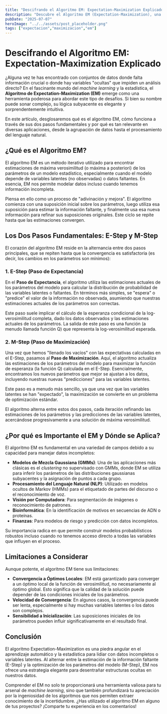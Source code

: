```yaml
---
title: "Descifrando el Algoritmo EM: Expectation-Maximization Explicado"
description: "Descubre el Algoritmo EM (Expectation-Maximization), una herramienta fundamental en machine learning para modelar datos con información incompleta o variables latentes. Aprende sobre sus pasos (E-Step y M-Step) y sus aplicaciones clave."
pubDate: "2025-07-07"
heroImage: "../../assets/post_placeholder.png"
tags: ["expectacion","maximizacion","em"]
---
```



# Descifrando el Algoritmo EM: Expectation-Maximization Explicado

¿Alguna vez te has encontrado con conjuntos de datos donde falta información crucial o donde hay variables "ocultas" que impiden un análisis directo? En el fascinante mundo del *machine learning* y la estadística, el **Algoritmo de Expectation-Maximization (EM)** emerge como una herramienta poderosa para abordar este tipo de desafíos. Si bien su nombre puede sonar complejo, su lógica subyacente es elegante y sorprendentemente intuitiva.

En este artículo, desglosaremos qué es el algoritmo EM, cómo funciona a través de sus dos pasos fundamentales y por qué es tan relevante en diversas aplicaciones, desde la agrupación de datos hasta el procesamiento del lenguaje natural.

## ¿Qué es el Algoritmo EM?

El algoritmo EM es un método iterativo utilizado para encontrar estimaciones de máxima verosimilitud (o máxima a posteriori) de los parámetros de un modelo estadístico, especialmente cuando el modelo depende de variables latentes (no observadas) o datos faltantes. En esencia, EM nos permite modelar datos incluso cuando tenemos información incompleta.

Piensa en ello como un proceso de "adivinación y mejora". El algoritmo comienza con una suposición inicial sobre los parámetros, luego utiliza esa suposición para estimar la información faltante, y finalmente usa esa nueva información para refinar sus suposiciones originales. Este ciclo se repite hasta que las estimaciones convergen.

## Los Dos Pasos Fundamentales: E-Step y M-Step

El corazón del algoritmo EM reside en la alternancia entre dos pasos principales, que se repiten hasta que la convergencia es satisfactoria (es decir, los cambios en los parámetros son mínimos):

### 1. E-Step (Paso de Expectancia)

En el **Paso de Expectancia**, el algoritmo utiliza las estimaciones actuales de los parámetros del modelo para calcular la distribución de probabilidad de las variables latentes o faltantes. En términos más simples, se "espera" o "predice" el valor de la información no observada, asumiendo que nuestras estimaciones actuales de los parámetros son correctas.

Este paso suele implicar el cálculo de la esperanza condicional de la log-verosimilitud completa, dado los datos observados y las estimaciones actuales de los parámetros. La salida de este paso es una función (a menudo llamada función Q) que representa la log-verosimilitud esperada.

### 2. M-Step (Paso de Maximización)

Una vez que hemos "llenado los vacíos" con las expectativas calculadas en el E-Step, pasamos al **Paso de Maximización**. Aquí, el algoritmo actualiza las estimaciones de los parámetros del modelo para maximizar la función de esperanza (la función Q) calculada en el E-Step. Esencialmente, encontramos los nuevos parámetros que mejor se ajustan a los datos, incluyendo nuestras nuevas "predicciones" para las variables latentes.

Este paso es a menudo más sencillo, ya que una vez que las variables latentes se han "expectado", la maximización se convierte en un problema de optimización estándar.

El algoritmo alterna entre estos dos pasos, cada iteración refinando las estimaciones de los parámetros y las predicciones de las variables latentes, acercándose progresivamente a una solución de máxima verosimilitud.

## ¿Por qué es Importante el EM y Dónde se Aplica?

El algoritmo EM es fundamental en una variedad de campos debido a su capacidad para manejar datos incompletos:

*   **Modelos de Mezcla Gaussiana (GMMs)**: Una de las aplicaciones más clásicas es el *clustering* no supervisado con GMMs, donde EM se utiliza para inferir los parámetros de las distribuciones gaussianas subyacentes y la asignación de puntos a cada grupo.
*   **Procesamiento del Lenguaje Natural (NLP)**: Utilizado en modelos ocultos de Markov (HMMs) para el etiquetado de partes del discurso o el reconocimiento de voz.
*   **Visión por Computadora**: Para segmentación de imágenes o reconocimiento de patrones.
*   **Bioinformática**: En la identificación de motivos en secuencias de ADN o proteínas.
*   **Finanzas**: Para modelos de riesgo y predicción con datos incompletos.

Su importancia radica en que permite construir modelos probabilísticos robustos incluso cuando no tenemos acceso directo a todas las variables que influyen en el proceso.

## Limitaciones a Considerar

Aunque potente, el algoritmo EM tiene sus limitaciones:

*   **Convergencia a Óptimos Locales**: EM está garantizado para converger a un óptimo local de la función de verosimilitud, no necesariamente al óptimo global. Esto significa que la calidad de la solución puede depender de las condiciones iniciales de los parámetros.
*   **Velocidad de Convergencia**: En algunos casos, la convergencia puede ser lenta, especialmente si hay muchas variables latentes o los datos son complejos.
*   **Sensibilidad a Inicialización**: Las suposiciones iniciales de los parámetros pueden influir significativamente en el resultado final.

## Conclusión

El algoritmo Expectation-Maximization es una piedra angular en el aprendizaje automático y la estadística para lidiar con datos incompletos o variables latentes. Al alternar entre la estimación de la información faltante (E-Step) y la optimización de los parámetros del modelo (M-Step), EM nos ofrece una estrategia elegante para desentrañar estructuras ocultas en nuestros datos.

Comprender el EM no solo te proporcionará una herramienta valiosa para tu arsenal de *machine learning*, sino que también profundizará tu apreciación por la ingeniosidad de los algoritmos que nos permiten extraer conocimiento de la incertidumbre. ¿Has utilizado el algoritmo EM en alguno de tus proyectos? ¡Comparte tu experiencia en los comentarios!
